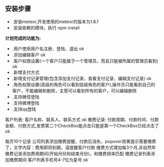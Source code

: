 ## 安装步骤
* .安装meteor,开发使用的meteor的版本为1.8.1
* .安装依赖的模块，执行 npm install

**计划完成的功能为:**
  * .用户使用用户名注册、登陆、退出 ok
  * .添加编辑客户  ok
  * .客户权限设置(一个客户只能属于一个管理员，而且只能被所属的管理员看到) ok
  * .新增支付方式
  * .新增支付记录管理(包含添加支付记录，查看支付记录，编辑支付记录)  ok
  * .角色权限设置(高级的角色可以看到低级角色的客户),操作员只能看到自己的客户，不能编辑和删除，主管可以看到所有的客户，可以编辑删除
  * .支持微信登陆
  * .支持微博登陆
  * .支持qq登陆

  客户列表:
  	客户名称、联系人、联系方式  ok
  缴费记录:
  	付款周期、付款时间、付款金额、付款方式,发票第二个CheckBox能点击只能是第一个CheckBox已经点击了  ok

  每页10个记录
  公司列表添加缴费提醒，付款后消失，popover效果提示需要缴费了，文字内容：费用即将到期，请提醒客户付款
  缴费方式增加每3个月,非自然年
  缴费记录添加费用期间(开始月份和结束月份)，和缴费频率匹配
  缴费记录列表添加缴费期间
  客户列表手机号4-7位为星号  ok

  
